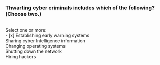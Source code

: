 ### Thwarting cyber criminals includes which of the following? (Choose two.) <br/>
<br/>
Select one or more:<br/>
- [x] Establishing early warning systems<br/>
Sharing cyber Intelligence information<br/>
Changing operating systems<br/>
Shutting down the network<br/>
Hiring hackers<br/>
